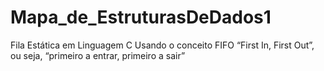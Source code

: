 # Mapa_de_EstruturasDeDados1
Fila Estática em Linguagem C
Usando o conceito FIFO “First In, First Out”, ou seja, “primeiro a entrar, primeiro a sair”
